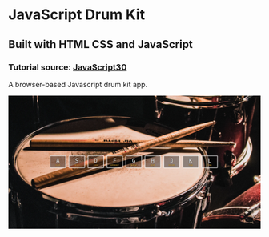 # JavaScript Drum Kit

## Built with HTML CSS and JavaScript

### Tutorial source: [JavaScript30](https://javascript30.com/)

A browser-based Javascript drum kit app.

<img src="drum_kit_screenshot.png"/>
